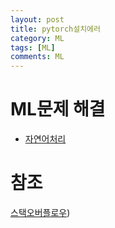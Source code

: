 ```yaml
---
layout: post
title: pytorch설치에러
category: ML
tags: [ML]
comments: ML
---
```


# ML문제 해결

- [자연어처리](https://brunch.co.kr/@kakao-it/243)

# 참조

[스택오버플로우](https://superuser.com/questions/1471947/unable-to-install-pytorch-error-command-errored-out-with-exit-status-1))
